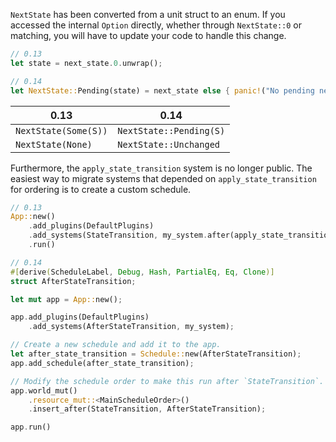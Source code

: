 `NextState` has been converted from a unit struct to an enum. If you accessed the internal `Option` directly, whether through `NextState::0` or matching, you will have to update your code to handle this change.

```rust
// 0.13
let state = next_state.0.unwrap();

// 0.14
let NextState::Pending(state) = next_state else { panic!("No pending next state!") };
```

|0.13|0.14|
|-|-|
|`NextState(Some(S))`|`NextState::Pending(S)`|
|`NextState(None)`|`NextState::Unchanged`|

Furthermore, the `apply_state_transition` system is no longer public. The easiest way to migrate systems that depended on `apply_state_transition` for ordering is to create a custom schedule.

```rust
// 0.13
App::new()
    .add_plugins(DefaultPlugins)
    .add_systems(StateTransition, my_system.after(apply_state_transition))
    .run()

// 0.14
#[derive(ScheduleLabel, Debug, Hash, PartialEq, Eq, Clone)]
struct AfterStateTransition;

let mut app = App::new();

app.add_plugins(DefaultPlugins)
    .add_systems(AfterStateTransition, my_system);

// Create a new schedule and add it to the app.
let after_state_transition = Schedule::new(AfterStateTransition);
app.add_schedule(after_state_transition);

// Modify the schedule order to make this run after `StateTransition`.
app.world_mut()
    .resource_mut::<MainScheduleOrder>()
    .insert_after(StateTransition, AfterStateTransition);

app.run()
```
